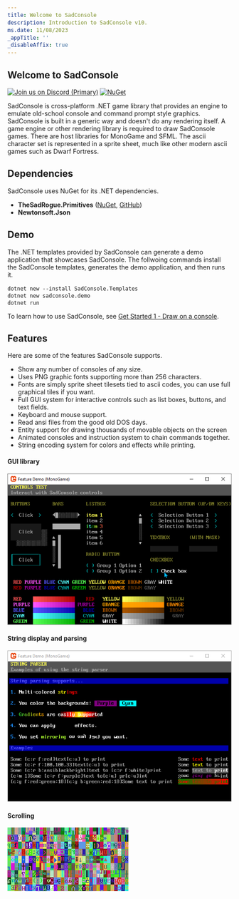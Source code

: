 ```yaml
---
title: Welcome to SadConsole
description: Introduction to SadConsole v10.
ms.date: 11/08/2023
_appTitle: ''
_disableAffix: true
---
```


## Welcome to SadConsole

[![Join us on Discord (Primary)](https://img.shields.io/discord/501465397518925843.svg?label=discord)][discord] [![NuGet](https://img.shields.io/nuget/v/SadConsole.svg)][nuget]

SadConsole is cross-platform .NET game library that provides an engine to emulate old-school console and command prompt style graphics. SadConsole is built in a generic way and doesn't do any rendering itself. A game engine or other rendering library is required to draw SadConsole games. There are host libraries for MonoGame and SFML. The ascii character set is represented in a sprite sheet, much like other modern ascii games such as Dwarf Fortress.

## Dependencies

SadConsole uses NuGet for its .NET dependencies.

- **TheSadRogue.Primitives** ([NuGet](https://www.nuget.org/packages/TheSadRogue.Primitives), [GitHub](https://github.com/thesadrogue/TheSadRogue.Primitives))
- **Newtonsoft.Json**

## Demo

The .NET templates provided by SadConsole can generate a demo application that showcases SadConsole. The follwoing commands install the SadConsole templates, generates the demo application, and then runs it.

```shell
dotnet new --install SadConsole.Templates
dotnet new sadconsole.demo
dotnet run
```

To learn how to use SadConsole, see [Get Started 1 - Draw on a console](articles/tutorials/getting-started/part-1-drawing.md).

## Features

Here are some of the features SadConsole supports.

- Show any number of consoles of any size.
- Uses PNG graphic fonts supporting more than 256 characters.
- Fonts are simply sprite sheet tilesets tied to ascii codes, you can use full graphical tiles if you want.
- Full GUI system for interactive controls such as list boxes, buttons, and text fields.
- Keyboard and mouse support.
- Read ansi files from the good old DOS days.
- Entity support for drawing thousands of movable objects on the screen
- Animated consoles and instruction system to chain commands together.
- String encoding system for colors and effects while printing.

#### GUI library

![GUI library pic](images/index/controls.gif)

#### String display and parsing

![string pic](images/index/stringparseexample.gif)

#### Scrolling

![scrolling console](images/index/scrolling-example2.gif)

[nuget]: http://www.nuget.org/packages/SadConsole/
[discord]: https://discord.gg/pAFNKYjczM
